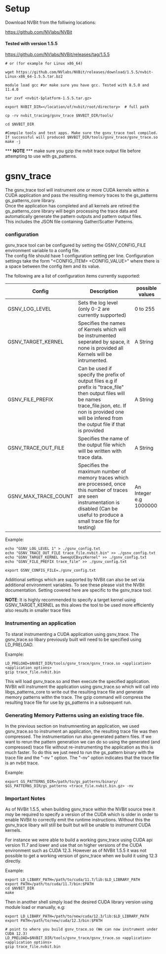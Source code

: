 # Setup
Download NVBit from the folliwing locations:

https://github.com/NVlabs/NVBit

#### Tested with version 1.5.5

https://github.com/NVlabs/NVBit/releases/tag/1.5.5

```
# or (for example for Linux x86_64)

wget https://github.com/NVlabs/NVBit/releases/download/1.5.5/nvbit-Linux-x86_64-1.5.5.tar.bz2
```


```
module load gcc #or make sure you have gcc. Tested with 8.5.0 and 11.4.0

tar zxvf <nvbit-$platform-1.5.5.tar.gz>

export NVBIT_DIR=</location/of/nvbit/root/directory>  # full path

cp -rv nvbit_tracing/gsnv_trace $NVBIT_DIR/tools/

cd $NVBIT_DIR

#Compile tools and test apps. Make sure the gsnv_trace tool compiled. If successful will produced $NVBIT_DIR/tools/gsnv_trace/gsnv_trace.so
make -j
```


*** <b>NOTE</b> *** make sure you gzip the nvbit trace output file before attempting to use with gs_patterns.

# gsnv_trace

The gsnv_trace tool will instrument one or more CUDA kernels within a CUDA application and pass the resulting memory traces to the gs_patterns gs_patterns_core library.  
Once the application has completed and all kernels are retired the gs_patterns_core library will begin processing the trace data and automatically generate the pattern outputs and pattern output files.  
This includes the JSON file containing Gather/Scatter Patterns.

###  configuration
gsnv_trace tool can be configured by setting the GSNV_CONFIG_FILE environment variable to a config file.  
The config file should have 1 configuration setting per line.  Configuration settings take the form "<CONFIG_ITEM> <CONFIG_VALUE>" where there is a space between the config item and its value.

The following are a list of configuration items currently supported:

| Config              | Description                                                                                                                                                                                                           | possible values        |
|---------------------|-----------------------------------------------------------------------------------------------------------------------------------------------------------------------------------------------------------------------|------------------------|
| GSNV_LOG_LEVEL      | Sets the log level (only 0-2 are currently supported)                                                                                                                                                                 | 0 to 255               |
| GSNV_TARGET_KERNEL  | Specifies the names of Kernels which will be instrumented seperated by space, it none is provided all Kernels will be intrumented.                                                                                    | A String               |
| GSNV_FILE_PREFIX    | Can be used if specify the prefix of output files e.g if prefix is "trace_file" then output files will be names trace_file.json, etc. If non is provided one will be infered from the output file if that is provided | A String               |
| GSNV_TRACE_OUT_FILE | Specifies the name of the output file which will be written with trace data.                                                                                                                                          | A String               |
| GSNV_MAX_TRACE_COUNT| Specifies the maximum number of memory traces which are processed, once this number of traces are seen instrumentation is disabled (Can be useful to produce a small trace file for testing)                          | An Integer e.g 1000000 |



Example:

```
echo "GSNV_LOG_LEVEL 1" > ./gsnv_config.txt
echo "GSNV_TRACE_OUT_FILE trace_file.nvbit.bin" >> ./gsnv_config.txt
echo "GSNV_TARGET_KERNEL SweepUCBxyzKernel" >> ./gsnv_config.txt
echo "GSNV_FILE_PREFIX trace_file" >> ./gsnv_config.txt

export GSNV_CONFIG_FILE=./gsnv_config.txt
```

Additional settings which are supported by NVBit can also be set via additional environment variables.  To see these please visit the NVBit documentation.
Setting covered here are specific to the gsnv_trace tool.

<b>NOTE</b>: It is highly recommended to specify a target kernel using GSNV_TARGET_KERNEL as this alows the tool to be used more efficiently also results in smaller trace files

### Instrumenting an application

To starat instrumenting a CUDA application using gsnv_trace.  The gsnv_trace.so libary previously built will need to be specified using LD_PRELOAD. 

Example:

```
LD_PRELOAD=$NVBIT_DIR/tools/gsnv_trace/gsnv_trace.so <application> <application options>
gzip trace_file.nvbit.bin
```

This will load gsnv_trace.so and then execute the specified application. NVBit will instrument the application using gsnv_trace.so which will call into libgs_patterns_core to write out the resulting trace file and generate memory patterns withn the trace.
The gzip command will compress the resulting trace file for use by gs_patterns in a subsequent run.

### Generating Memory Patterns using an existing trace file.

In the previous section on Instrumnenting an application, we used gsnv_trace.so to instrument an application, the resulting trace file was then compressed.
The instrumentation run also generated pattern files. 
If we want to rerun the pattern generation we can do so using the generated (and compressed) trace file without re-instrumenting the application as this is much faster.
To do this we just need to run the gs_pattern binary with the trace file and the "-nv " option.  The "-nv" option indicates that the trace file is an nvbit trace.  

Example:

```
export GS_PATTERNS_DIR=/path/to/gs_patterns/binary/
$GS_PATTERNS_DIR/gs_patterns <trace_file.nvbit.bin.gz> -nv
```

### Important Notes 

As of NVBit 1.5.5, when building gsnv_trace within the NVBit source tree it *may* be required to specify a version of the CUDA which is older
in order to enable NVBit to correctly emit the runtime instructions.  Without this the gsnv_trace libary will still be built but will be unable to instrument CUDA kernels.

For instance we were able to build a working gsnv_trace using CUDA api version 11.7 and lower and use that on higher versions of the CUDA environment such as CUDA 12.3.
However as of NVBit 1.5.5 it was not possible to get a working version of gsnv_trace when we build it using 12.3 directly.

Example:

```
export LD_LIBARY_PATH=/path/to/cuda/11.7/lib:$LD_LIBRARY_PATH
export PATH=/path/to/cuda/11.7/bin:$PATH
cd $NVBIT_DIR
make 
```

Then in another shell simply load the desired CUDA library version using module load or manually, e.g:

```
export LD_LIBARY_PATH=/path/to/new/cuda/12.3/lib:$LD_LIBRARY_PATH
export PATH=/path/to/new/cuda/12.3/bin:$PATH

# point to where you build gsnv_trace.so (We can now instrument under CUDA 12.3)
LD_PRELOAD=$NVBIT_DIR/tools/gsnv_trace/gsnv_trace.so <application> <application options>
gzip trace_file.nvbit.bin
```
